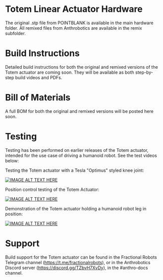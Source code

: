 # Totem Linear Actuator Hardware
The original .stp file from POINTBLANK is available in the main hardware folder. All remixed files from Anthrobotics are available in the remix subfolder.
# Build Instructions
Detailed build instructions for both the original and remixed versions of the Totem actuator are coming soon. They will be available as both step-by-step build videos and PDFs.
# Bill of Materials
A full BOM for both the original and remixed versions will be posted here soon.
# Testing
Testing has been performed on earlier releases of the Totem actuator, intended for the use case of driving a humanoid robot. See the test videos below:

Testing the Totem actuator with a Tesla "Optimus" styled knee joint:

[![IMAGE ALT TEXT HERE](https://img.youtube.com/vi/wqhMzAZ6l0Y/maxresdefault.jpg)](https://www.youtube.com/watch?v=wqhMzAZ6l0Y)

Position control testing of the Totem Actuator:

[![IMAGE ALT TEXT HERE](https://img.youtube.com/vi/wGc1sJAq0Vk/maxresdefault.jpg)](https://www.youtube.com/watch?v=wGc1sJAq0Vk)

Demonstration of the Totem actuator holding a humanoid robot leg in position:

[![IMAGE ALT TEXT HERE](https://img.youtube.com/vi/pN5dv8JzG2I/maxresdefault.jpg)](https://www.youtube.com/watch?v=pN5dv8JzG2I)
# Support
Build support for the Totem actuator can be found in the Fractional Robots Telegram channel (https://t.me/fractionalrobots), or in the Anthrobotics Discord server (https://discord.gg/TZbvH7XvDy), in the #anthro-docs channel.
